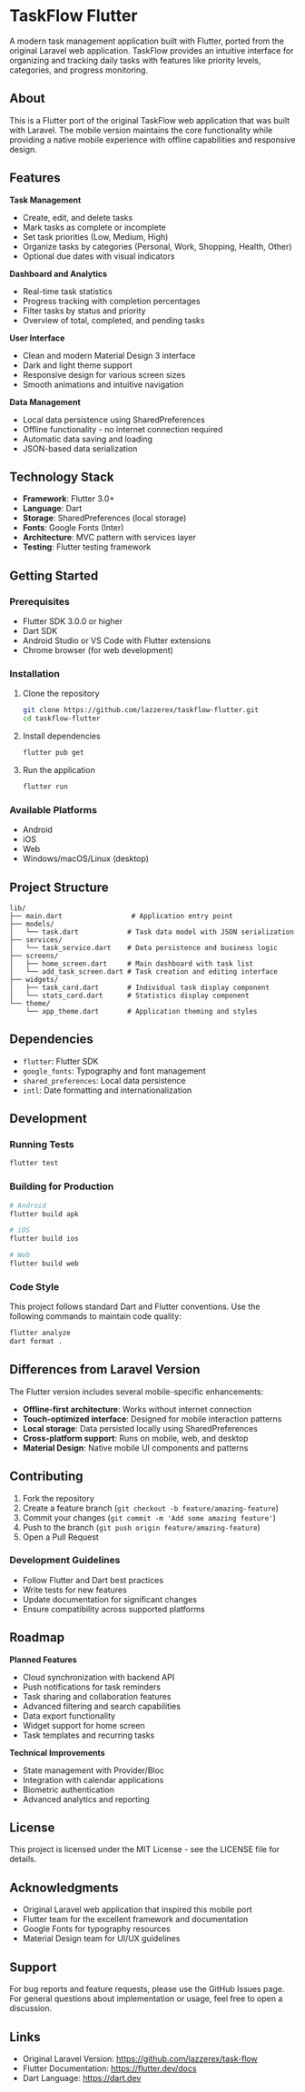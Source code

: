# TaskFlow Flutter

A modern task management application built with Flutter, ported from the original Laravel web application. TaskFlow provides an intuitive interface for organizing and tracking daily tasks with features like priority levels, categories, and progress monitoring.

## About

This is a Flutter port of the original TaskFlow web application that was built with Laravel. The mobile version maintains the core functionality while providing a native mobile experience with offline capabilities and responsive design.

## Features

**Task Management**
- Create, edit, and delete tasks
- Mark tasks as complete or incomplete
- Set task priorities (Low, Medium, High)
- Organize tasks by categories (Personal, Work, Shopping, Health, Other)
- Optional due dates with visual indicators

**Dashboard and Analytics**
- Real-time task statistics
- Progress tracking with completion percentages
- Filter tasks by status and priority
- Overview of total, completed, and pending tasks

**User Interface**
- Clean and modern Material Design 3 interface
- Dark and light theme support
- Responsive design for various screen sizes
- Smooth animations and intuitive navigation

**Data Management**
- Local data persistence using SharedPreferences
- Offline functionality - no internet connection required
- Automatic data saving and loading
- JSON-based data serialization

## Technology Stack

- **Framework**: Flutter 3.0+
- **Language**: Dart
- **Storage**: SharedPreferences (local storage)
- **Fonts**: Google Fonts (Inter)
- **Architecture**: MVC pattern with services layer
- **Testing**: Flutter testing framework

## Getting Started

### Prerequisites
- Flutter SDK 3.0.0 or higher
- Dart SDK
- Android Studio or VS Code with Flutter extensions
- Chrome browser (for web development)

### Installation

1. Clone the repository
   ```bash
   git clone https://github.com/lazzerex/taskflow-flutter.git
   cd taskflow-flutter
   ```

2. Install dependencies
   ```bash
   flutter pub get
   ```

3. Run the application
   ```bash
   flutter run
   ```

### Available Platforms
- Android
- iOS
- Web
- Windows/macOS/Linux (desktop)

## Project Structure

```
lib/
├── main.dart                 # Application entry point
├── models/
│   └── task.dart            # Task data model with JSON serialization
├── services/
│   └── task_service.dart    # Data persistence and business logic
├── screens/
│   ├── home_screen.dart     # Main dashboard with task list
│   └── add_task_screen.dart # Task creation and editing interface
├── widgets/
│   ├── task_card.dart       # Individual task display component
│   └── stats_card.dart      # Statistics display component
└── theme/
    └── app_theme.dart       # Application theming and styles
```

## Dependencies

- `flutter`: Flutter SDK
- `google_fonts`: Typography and font management
- `shared_preferences`: Local data persistence
- `intl`: Date formatting and internationalization

## Development

### Running Tests
```bash
flutter test
```

### Building for Production
```bash
# Android
flutter build apk

# iOS
flutter build ios

# Web
flutter build web
```

### Code Style
This project follows standard Dart and Flutter conventions. Use the following commands to maintain code quality:

```bash
flutter analyze
dart format .
```

## Differences from Laravel Version

The Flutter version includes several mobile-specific enhancements:

- **Offline-first architecture**: Works without internet connection
- **Touch-optimized interface**: Designed for mobile interaction patterns
- **Local storage**: Data persisted locally using SharedPreferences
- **Cross-platform support**: Runs on mobile, web, and desktop
- **Material Design**: Native mobile UI components and patterns

## Contributing

1. Fork the repository
2. Create a feature branch (`git checkout -b feature/amazing-feature`)
3. Commit your changes (`git commit -m 'Add some amazing feature'`)
4. Push to the branch (`git push origin feature/amazing-feature`)
5. Open a Pull Request

### Development Guidelines
- Follow Flutter and Dart best practices
- Write tests for new features
- Update documentation for significant changes
- Ensure compatibility across supported platforms

## Roadmap

**Planned Features**
- Cloud synchronization with backend API
- Push notifications for task reminders
- Task sharing and collaboration features
- Advanced filtering and search capabilities
- Data export functionality
- Widget support for home screen
- Task templates and recurring tasks

**Technical Improvements**
- State management with Provider/Bloc
- Integration with calendar applications
- Biometric authentication
- Advanced analytics and reporting

## License

This project is licensed under the MIT License - see the LICENSE file for details.

## Acknowledgments

- Original Laravel web application that inspired this mobile port
- Flutter team for the excellent framework and documentation
- Google Fonts for typography resources
- Material Design team for UI/UX guidelines

## Support

For bug reports and feature requests, please use the GitHub Issues page. For general questions about implementation or usage, feel free to open a discussion.

## Links

- Original Laravel Version: https://github.com/lazzerex/task-flow
- Flutter Documentation: https://flutter.dev/docs
- Dart Language: https://dart.dev